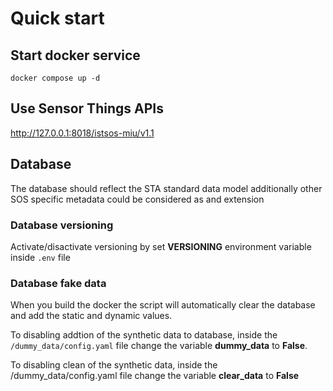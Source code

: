 # Quick start

## Start docker service

```
docker compose up -d
```

## Use Sensor Things APIs

http://127.0.0.1:8018/istsos-miu/v1.1

## Database

The database should reflect the STA standard data model additionally other SOS specific metadata could be considered as and extension

### Database versioning

Activate/disactivate versioning by set **VERSIONING** environment variable inside ```.env``` file
    
### Database fake data

When you build the docker the script will automatically clear the database and add the static and dynamic values. 

To disabling addtion of the synthetic data to database, inside the ```/dummy_data/config.yaml``` file change the variable  **dummy_data** to **False**.

To disabling clean of the synthetic data, inside the /dummy_data/config.yaml file change the variable  **clear_data** to **False**
